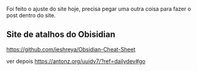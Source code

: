Foi feito o ajuste do site hoje, precisa pegar uma outra coisa para fazer o post dentro do site. 

## Site de atalhos do Obisidian 
https://github.com/ieshreya/Obsidian-Cheat-Sheet


ver depois 
https://antonz.org/uuidv7/?ref=dailydev#go